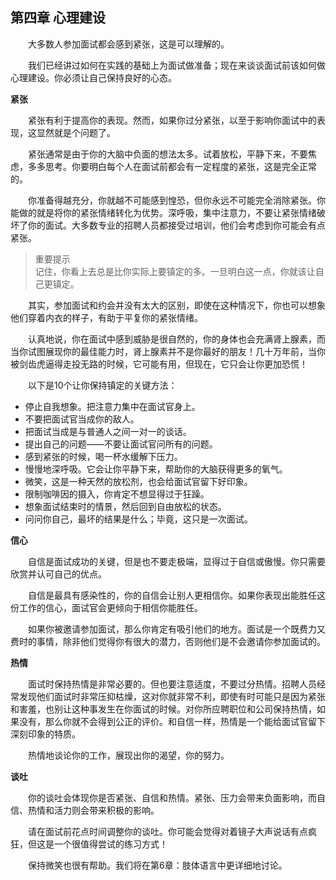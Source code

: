 ## 第四章 心理建设

&emsp;&emsp;大多数人参加面试都会感到紧张，这是可以理解的。

&emsp;&emsp;我们已经讲过如何在实践的基础上为面试做准备；现在来谈谈面试前该如何做心理建设。你必须让自己保持良好的心态。

**紧张**

&emsp;&emsp;紧张有利于提高你的表现。然而，如果你过分紧张，以至于影响你面试中的表现，这显然就是个问题了。

&emsp;&emsp;紧张通常是由于你的大脑中负面的想法太多。试着放松，平静下来，不要焦虑，多多思考。你要明白每个人在面试前都会有一定程度的紧张，这是完全正常的。

&emsp;&emsp;你准备得越充分，你就越不可能感到惶恐，但你永远不可能完全消除紧张。你能做的就是将你的紧张情绪转化为优势。深呼吸，集中注意力，不要让紧张情绪破坏了你的面试。大多数专业的招聘人员都接受过培训，他们会考虑到你可能会有点紧张。

> 重要提示  
> 记住，你看上去总是比你实际上要镇定的多。一旦明白这一点，你就该让自己更镇定。

&emsp;&emsp;其实，参加面试和约会并没有太大的区别，即使在这种情况下，你也可以想象他们穿着内衣的样子，有助于平复你的紧张情绪。

&emsp;&emsp;认真地说，你在面试中感到威胁是很自然的，你的身体也会充满肾上腺素，而当你试图展现你的最佳能力时，肾上腺素并不是你最好的朋友！几十万年前，当你被剑齿虎逼得走投无路的时候，它可能有用，但现在，它只会让你更加恐慌！

&emsp;&emsp;以下是10个让你保持镇定的关键方法：

* 停止自我想象。把注意力集中在面试官身上。
* 不要把面试官当成你的敌人。
* 把面试当成是与普通人之间一对一的谈话。
* 提出自己的问题——不要让面试官问所有的问题。
* 感到紧张的时候，喝一杯水缓解下压力。
* 慢慢地深呼吸。它会让你平静下来，帮助你的大脑获得更多的氧气。
* 微笑，这是一种天然的放松剂，也会给面试官留下好印象。
* 限制咖啡因的摄入，你肯定不想显得过于狂躁。
* 想象面试结束时的情景，然后回到自由放松的状态。
* 问问你自己，最坏的结果是什么；毕竟，这只是一次面试。

**信心**

&emsp;&emsp;自信是面试成功的关键，但是也不要走极端，显得过于自信或傲慢。你只需要欣赏并认可自己的优点。

&emsp;&emsp;自信是最具有感染性的，你的自信会让别人更相信你。如果你表现出能胜任这份工作的信心，面试官会更倾向于相信你能胜任。

&emsp;&emsp;如果你被邀请参加面试，那么你肯定有吸引他们的地方。面试是一个既费力又费时的事情，除非他们觉得你有很大的潜力，否则他们是不会邀请你参加面试的。

**热情**

&emsp;&emsp;面试时保持热情是非常必要的。但也要注意适度，不要过分热情。招聘人员经常发现他们面试时非常压抑枯燥，这对你就非常不利，即使有时可能只是因为紧张和害羞，也别让这种事发生在你面试的时候。对你所应聘职位和公司保持热情，如果没有，那么你就不会得到公正的评价。和自信一样，热情是一个能给面试官留下深刻印象的特质。

&emsp;&emsp;热情地谈论你的工作，展现出你的渴望，你的努力。

**谈吐**

&emsp;&emsp;你的谈吐会体现你是否紧张、自信和热情。紧张、压力会带来负面影响，而自信、热情和活力则会带来积极的影响。

&emsp;&emsp;请在面试前花点时间调整你的谈吐。你可能会觉得对着镜子大声说话有点疯狂，但这是一个很值得尝试的练习方式！

&emsp;&emsp;保持微笑也很有帮助。我们将在第6章：肢体语言中更详细地讨论。

